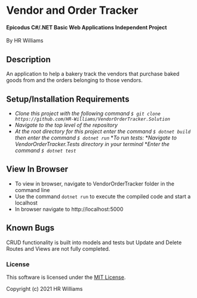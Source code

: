 # Vendor and Order Tracker

#### Epicodus C#/.NET Basic Web Applications Independent Project


By HR Williams

## Description

An application to help a bakery track the vendors that purchase baked goods from and the orders belonging to those vendors.

## Setup/Installation Requirements


* _Clone this project with the following command `$ git clone https://github.com/HR-Williams/VendorOrderTracker.Solution`_
* _Navigate to the top level of the repository_
* _At the root directory for this project enter the command `$ dotnet build` then enter the command `$ dotnet run`_
*_To run tests:_
*_Navigate to VendorOrderTracker.Tests directory in your terminal_
*_Enter the command `$ dotnet test`_



## View In Browser

- To view in browser, navigate to VendorOrderTracker folder in the command line
- Use the command `dotnet run` to execute the compiled code and start a localhost
- In browser navigate to http://localhost:5000

## Known Bugs

CRUD functionality is built into models and tests but Update and Delete Routes and Views are not fully completed. 


### License

This software is licensed under the [MIT License](https://choosealicense.com/licenses/mit/).

Copyright (c) 2021 HR Williams